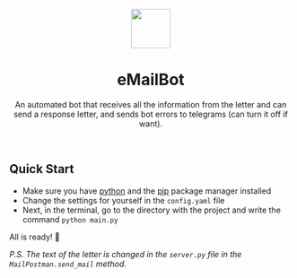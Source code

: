 <p align="center">
    <img src="https://www.svgrepo.com/show/48995/robot.svg" width="70"/>
</p>
<h1 align="center">eMailBot</h1>
<p align="center">
    An automated bot that receives all the information from the letter and can send a response letter, and sends bot errors to telegrams (can turn it off if want).
</p>
<br/>

## Quick Start

- Make sure you have [python](https://www.python.org) and the [pip](https://pip.pypa.io/en/stable/cli/pip_install/) package manager installed
- Change the settings for yourself in the `config.yaml` file
- Next, in the terminal, go to the directory with the project and write the command `python main.py`

All is ready! 🥳

_P.S. The text of the letter is changed in the `server.py` file in the `MailPostman.send_mail` method._
